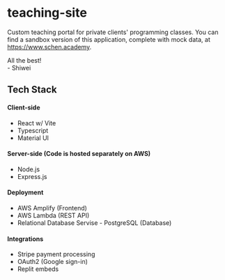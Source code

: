 # teaching-site
Custom teaching portal for private clients' programming classes. You can find a sandbox version of this application, complete with mock data, at https://www.schen.academy.

All the best! <br>
\- Shiwei

## Tech Stack
#### Client-side
 - React w/ Vite
 - Typescript
 - Material UI

#### Server-side (Code is hosted separately on AWS)
 - Node.js
 - Express.js

#### Deployment
 - AWS Amplify (Frontend)
 - AWS Lambda (REST API)
 - Relational Database Servise - PostgreSQL (Database)

#### Integrations
 - Stripe payment processing
 - OAuth2 (Google sign-in)
 - Replit embeds
